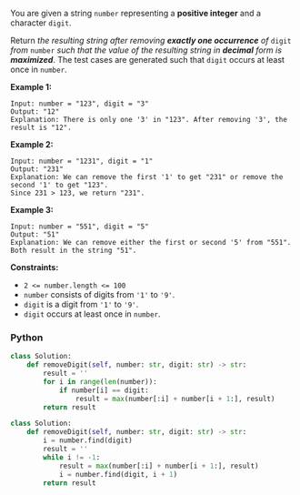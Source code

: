 You are given a string  `number`  representing a  **positive integer**  and a character  `digit`.

Return  _the resulting string after removing  **exactly one occurrence**  of_ `digit` _from_ `number` _such that the value of the resulting string in  **decimal**  form is  **maximized**_. The test cases are generated such that  `digit`  occurs at least once in  `number`.

**Example 1:**
```
Input: number = "123", digit = "3"
Output: "12"
Explanation: There is only one '3' in "123". After removing '3', the result is "12".
```

**Example 2:**
```
Input: number = "1231", digit = "1"
Output: "231"
Explanation: We can remove the first '1' to get "231" or remove the second '1' to get "123".
Since 231 > 123, we return "231".
```

**Example 3:**
```
Input: number = "551", digit = "5"
Output: "51"
Explanation: We can remove either the first or second '5' from "551".
Both result in the string "51".
```

**Constraints:**

- `2 <= number.length <= 100`
- `number`  consists of digits from  `'1'`  to  `'9'`.
- `digit`  is a digit from  `'1'`  to  `'9'`.
- `digit`  occurs at least once in  `number`.


### Python
```python
class Solution:
    def removeDigit(self, number: str, digit: str) -> str:
        result = ''
        for i in range(len(number)):
            if number[i] == digit:
                result = max(number[:i] + number[i + 1:], result)
        return result
```

```python
class Solution:
    def removeDigit(self, number: str, digit: str) -> str:
        i = number.find(digit)
        result = ''
        while i != -1:
            result = max(number[:i] + number[i + 1:], result)
            i = number.find(digit, i + 1)
        return result
```